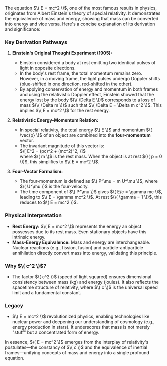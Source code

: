 The equation $\( E = mc^2 \)$, one of the most famous results in physics, originates from Albert Einstein's theory of special relativity. It demonstrates the equivalence of mass and energy, showing that mass can be converted into energy and vice versa. Here's a concise explanation of its derivation and significance:

### **Key Derivation Pathways**
1. **Einstein's Original Thought Experiment (1905):**
   - Einstein considered a body at rest emitting two identical pulses of light in opposite directions. 
   - In the body's rest frame, the total momentum remains zero. However, in a moving frame, the light pulses undergo Doppler shifts (blue-shifted in one direction, red-shifted in the other). 
   - By applying conservation of energy and momentum in both frames and using the relativistic Doppler effect, Einstein showed that the energy lost by the body $(\( \Delta E \))$ corresponds to a loss of mass $(\( \Delta m \))$ such that $\( \Delta E = \Delta m c^2 \)$. This implies $\( E = mc^2 \)$ for the rest energy.

2. **Relativistic Energy-Momentum Relation:**
   - In special relativity, the total energy $\( E \)$ and momentum $\( \vec{p} \)$ of an object are combined into the **four-momentum** vector. 
   - The invariant magnitude of this vector is:  
     $\[
     E^2 = (pc)^2 + (mc^2)^2,
     \]$  
     where $\( m \)$ is the rest mass. When the object is at rest $(\( p = 0 \))$, this simplifies to $\( E = mc^2 \)$.

3. **Four-Vector Formalism:**
   - The four-momentum is defined as $\( P^\mu = m U^\mu \)$, where $\( U^\mu \)$ is the four-velocity. 
   - The time component of $\( P^\mu \)$ gives $\( E/c = \gamma mc \)$, leading to $\( E = \gamma mc^2 \)$. At rest $(\( \gamma = 1 \))$, this reduces to $\( E = mc^2 \)$.

### **Physical Interpretation**
- **Rest Energy:** $\( E = mc^2 \)$ represents the energy an object possesses due to its rest mass. Even stationary objects have this intrinsic energy.
- **Mass-Energy Equivalence:** Mass and energy are interchangeable. Nuclear reactions (e.g., fission, fusion) and particle-antiparticle annihilation directly convert mass into energy, validating this principle.

### **Why $\( c^2 \)$?**
- The factor $\( c^2 \)$ (speed of light squared) ensures dimensional consistency between mass (kg) and energy (joules). It also reflects the spacetime structure of relativity, where $\( c \)$ is the universal speed limit and a fundamental constant.

### **Legacy**
- $\( E = mc^2 \)$ revolutionized physics, enabling technologies like nuclear power and deepening our understanding of cosmology (e.g., energy production in stars). It underscores that mass is not merely "stuff" but a concentrated form of energy.

In essence, $\( E = mc^2 \)$ emerges from the interplay of relativity's postulates—the constancy of $\( c \)$ and the equivalence of inertial frames—unifying concepts of mass and energy into a single profound equation.
